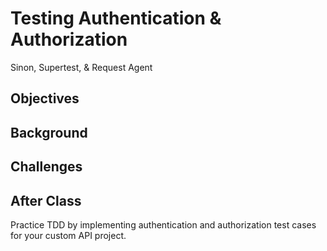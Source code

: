 # Testing Authentication & Authorization

Sinon, Supertest, & Request Agent

## Objectives


## Background


## Challenges


## After Class

Practice TDD by implementing authentication and authorization test cases for your custom API project.
